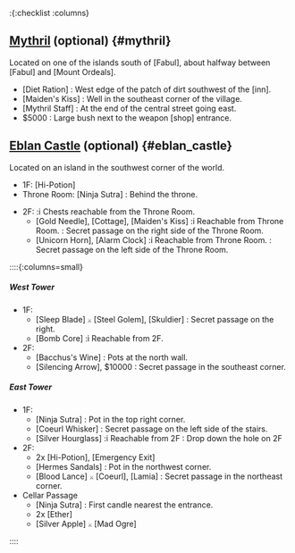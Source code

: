 :{:checklist :columns}

## [Mythril](@) (optional) {#mythril}
Located on one of the islands south of [Fabul], about halfway between [Fabul] and [Mount Ordeals].

* [Diet Ration]
  : West edge of the patch of dirt southwest of the [inn].
* [Maiden's Kiss]
  : Well in the southeast corner of the village.
* [Mythril Staff]
  : At the end of the central street going east.
* $5000
  : Large bush next to the weapon [shop] entrance.
  

## [Eblan Castle](@) (optional) {#eblan_castle}
Located on an island in the southwest corner of the world.

* 1F: [Hi-Potion]
* Throne Room: [Ninja Sutra]
  : Behind the throne.
- 2F:
  :i Chests reachable from the Throne Room.
  * [Gold Needle], [Cottage], [Maiden's Kiss]
    :i Reachable from Throne Room.
    : Secret passage on the right side of the Throne Room.
  * [Unicorn Horn], [Alarm Clock]
    :i Reachable from Throne Room.
    : Secret passage on the left side of the Throne Room.

::::{:columns=small}

##### West Tower
- 1F:
  * [Sleep Blade]
    `⚔` [Steel Golem], [Skuldier]
    : Secret passage on the right.
  * [Bomb Core]
    :i Reachable from 2F.
- 2F:
  * [Bacchus's Wine]
    : Pots at the north wall.
  * [Silencing Arrow], $10000
    : Secret passage in the southeast corner.
##### East Tower
- 1F:
  * [Ninja Sutra]
    : Pot in the top right corner.
  * [Coeurl Whisker]
    : Secret passage on the left side of the stairs.
  * [Silver Hourglass]
    :i Reachable from 2F
    : Drop down the hole on 2F
- 2F:
  * 2x [Hi-Potion], [Emergency Exit]
  * [Hermes Sandals]
    : Pot in the northwest corner.
  * [Blood Lance]
    `⚔` [Coeurl], [Lamia]
    : Secret passage in the northeast corner.
- Cellar Passage
  * [Ninja Sutra]
    : First candle nearest the entrance.
  * 2x [Ether]
  * [Silver Apple]
    `⚔` [Mad Ogre]

::::